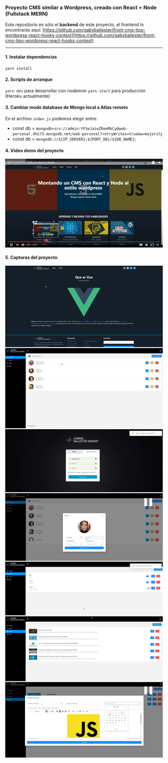 ### Proyecto CMS similar a Wordpress, creado con React + Node (Fullstack MERN)

Este repositorio es sólo el **backend** de este proyecto, el frontend lo encontrarás aquí:
[https://github.com/gabyballester/front-cms-tipo-wordpress-react-hooks-context](https://github.com/gabyballester/front-cms-tipo-wordpress-react-hooks-context)
***

#### 1. Instalar dependencias
`yarn install`

#### 2. Scripts de arranque
`yarn dev` para desarrollar con nodemon
`yarn start` para producción (Heroku actualmente)

#### 3. Cambiar modo database de Mongo local a Atlas remoto
En el archivo  `index.js` podemos elegir entre:
- const db = `mongodb+srv://admin:YFSeJaieZReeMkCy@web-personal.4hz73.mongodb.net/web-personal?retryWrites=true&w=majority`
- const db = `mongodb://${IP_SERVER}:${PORT_DB}/${DB_NAME}`;

#### 4. Video demo del proyecto

[![Proyecto CMS](screenshots/shot1.jpg)](https://www.youtube.com/watch?v=StTqXEQ2l-Y "Proyecto CMS")
#### 5. Capturas del proyecto

![Capturas de pantalla 1 del Ecommerce Panel](screenshots/shot2.jpg)
![Capturas de pantalla 1 del Ecommerce Panel](screenshots/shot3.jpg)
![Capturas de pantalla 1 del Ecommerce Panel](screenshots/shot4.jpg)
![Capturas de pantalla 1 del Ecommerce Panel](screenshots/shot5.jpg)
![Capturas de pantalla 1 del Ecommerce Panel](screenshots/shot6.jpg)
![Capturas de pantalla 1 del Ecommerce Panel](screenshots/shot7.jpg)
![Capturas de pantalla 1 del Ecommerce Panel](screenshots/shot8.jpg)
